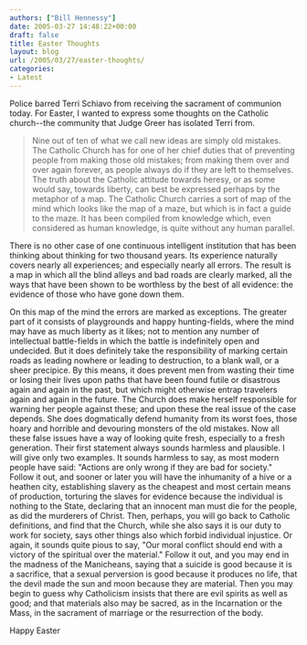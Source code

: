 ```yaml
---
authors: ["Bill Hennessy"]
date: 2005-03-27 14:48:22+00:00
draft: false
title: Easter Thoughts
layout: blog
url: /2005/03/27/easter-thoughts/
categories:
- Latest
---
```


Police barred Terri Schiavo from receiving the sacrament of communion today.   For Easter, I wanted to express some thoughts on the Catholic church--the community that Judge Greer has isolated Terri from.



> Nine out of ten of what we call new ideas are simply old mistakes. The Catholic Church has for one of her chief duties that of preventing people from making those old mistakes; from making them over and over again forever, as people always do if they are left to themselves. The truth about the Catholic attitude towards heresy, or as some would say, towards liberty, can best be expressed perhaps by the metaphor of a map. The Catholic Church carries a sort of map of the mind which looks like the map of a maze, but which is in fact a guide to the maze. It has been compiled from knowledge which, even considered as human knowledge, is quite without any human parallel.

There is no other case of one continuous intelligent institution that has been thinking about thinking for two thousand years. Its experience naturally covers nearly all experiences; and especially nearly all errors. The result is a map in which all the blind alleys and bad roads are clearly marked, all the ways that have been shown to be worthless by the best of all evidence: the evidence of those who have gone down them.

On this map of the mind the errors are marked as exceptions. The greater part of it consists of playgrounds and happy hunting-fields, where the mind may have as much liberty as it likes; not to mention any number of intellectual battle-fields in which the battle is indefinitely open and undecided. But it does definitely take the responsibility of marking certain roads as leading nowhere or leading to destruction, to a blank wall, or a sheer precipice. By this means, it does prevent men from wasting their time or losing their lives upon paths that have been found futile or disastrous again and again in the past, but which might otherwise entrap travelers again and again in the future. The Church does make herself responsible for warning her people against these; and upon these the real issue of the case depends. She does dogmatically defend humanity from its worst foes, those hoary and horrible and devouring monsters of the old mistakes. Now all these false issues have a way of looking quite fresh, especially to a fresh generation. Their first statement always sounds harmless and plausible. I will give only two examples. It sounds harmless to say, as most modern people have said: "Actions are only wrong if they are bad for society." Follow it out, and sooner or later you will have the inhumanity of a hive or a heathen city, establishing slavery as the cheapest and most certain means of production, torturing the slaves for evidence because the individual is nothing to the State, declaring that an innocent man must die for the people, as
did the murderers of Christ. Then, perhaps, you will go back to Catholic definitions, and find that the Church, while she also says it is our duty to work for society, says other things also which forbid individual injustice. Or again, it sounds quite pious to say, "Our moral conflict should end with a victory of the spiritual over the material." Follow it out, and you may end in the madness of the Manicheans, saying that a suicide is good because it is a sacrifice, that a sexual perversion is good because it produces no life, that the devil made the sun and moon because they are material. Then you may begin to guess why Catholicism insists that there are evil spirits as well as good; and that materials also may be sacred, as in the Incarnation or the Mass, in the sacrament of marriage or the resurrection of the body.



Happy Easter
